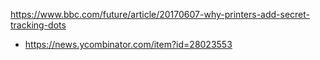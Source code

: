 https://www.bbc.com/future/article/20170607-why-printers-add-secret-tracking-dots
* https://news.ycombinator.com/item?id=28023553